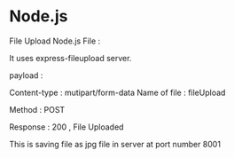 # Node.js

File Upload Node.js File : 


It uses express-fileupload server.

payload : 

Content-type : mutipart/form-data
Name of file : fileUpload

Method : POST 


Response : 200 , File Uploaded 


This is saving file as jpg file in server at port number 8001
